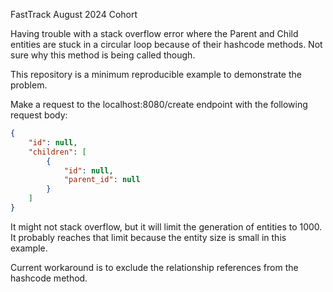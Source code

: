 FastTrack August 2024 Cohort

Having trouble with a stack overflow error where the Parent and Child entities are stuck in a circular loop because of their hashcode methods. Not sure why this method is being called though.

This repository is a minimum reproducible example to demonstrate the problem.

Make a request to the localhost:8080/create endpoint with the following request body:

```json
{
    "id": null,
    "children": [
        {
            "id": null,
            "parent_id": null
        }
    ]
}
```

It might not stack overflow, but it will limit the generation of entities to 1000. It probably reaches that limit because the entity size is small in this example.

Current workaround is to exclude the relationship references from the hashcode method.
